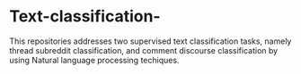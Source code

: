 # Text-classification-
This repositories addresses two supervised text classification tasks, namely thread subreddit classification, and comment discourse classification by using Natural language processing techiques.
